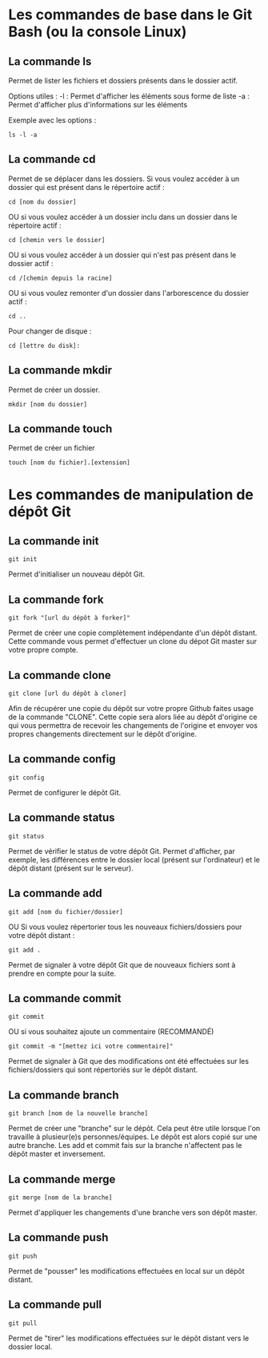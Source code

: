 # Les commandes de base dans le Git Bash (ou la console Linux)

## La commande ls
Permet de lister les fichiers et dossiers présents dans le dossier actif.

Options utiles :
-l : Permet d'afficher les éléments sous forme de liste
-a : Permet d'afficher plus d'informations sur les éléments

Exemple avec les options : 
```
ls -l -a
```

## La commande cd
Permet de se déplacer dans les dossiers.
Si vous voulez accéder à un dossier qui est présent dans le répertoire actif :
```
cd [nom du dossier]
```
OU si vous voulez accéder à un dossier inclu dans un dossier dans le répertoire actif :
```
cd [chemin vers le dossier]
```
OU si vous voulez accéder à un dossier qui n'est pas présent dans le dossier actif :
```
cd /[chemin depuis la racine]
```
OU si vous voulez remonter d'un dossier dans l'arborescence du dossier actif :
```
cd ..
```

Pour changer de disque :
```
cd [lettre du disk]:
```

## La commande mkdir
Permet de créer un dossier.
```
mkdir [nom du dossier]
```

## La commande touch
Permet de créer un fichier
```
touch [nom du fichier].[extension]
```

# Les commandes de manipulation de dépôt Git

## La commande init
```
git init
```
Permet d'initialiser un nouveau dépôt Git.

## La commande fork
```
git fork "[url du dépôt à forker]" 
```
Permet de créer une copie complètement indépendante d'un dépôt distant.
Cette commande vous permet d'effectuer un clone du dépot Git master sur votre propre compte.

## La commande clone
```
git clone [url du dépôt à cloner]
```
Afin de récupérer une copie du dépôt sur votre propre Github faites usage de la commande "CLONE".
Cette copie sera alors liée au dépôt d'origine ce qui vous permettra de recevoir les changements de l'origine et envoyer vos propres changements directement sur le dépôt d'origine.


## La commande config
```
git config
```
Permet de configurer le dépôt Git.

## La commande status
```
git status
```
Permet de vérifier le status de votre dépôt Git.
Permet d'afficher, par exemple, les différences entre le dossier local (présent sur l'ordinateur) et le dépôt distant (présent sur le serveur).

## La commande add
```
git add [nom du fichier/dossier]
```
OU Si vous voulez répertorier tous les nouveaux fichiers/dossiers pour votre dépôt distant :
```
git add .
```
Permet de signaler à votre dépôt Git que de nouveaux fichiers sont à prendre en compte pour la suite.

## La commande commit
```
git commit
```
OU si vous souhaitez ajoute un commentaire (RECOMMANDÉ)
```
git commit -m "[mettez ici votre commentaire]"
```
Permet de signaler à Git que des modifications ont été effectuées sur les fichiers/dossiers qui sont répertoriés sur le dépôt distant.

## La commande branch
```
git branch [nom de la nouvelle branche]
```
Permet de créer une "branche" sur le dépôt. 
Cela peut être utile lorsque l'on travaille à plusieur(e)s personnes/équipes.
Le dépôt est alors copié sur une autre branche. 
Les add et commit fais sur la branche n'affectent pas le dépôt master et inversement.

## La commande merge
```
git merge [nom de la branche]
```
Permet d'appliquer les changements d'une branche vers son dépôt master.

## La commande push
```
git push
```
Permet de "pousser" les modifications effectuées en local sur un dépôt distant.

## La commande pull
```
git pull
```
Permet de "tirer" les modifications effectuées sur le dépôt distant vers le dossier local.
